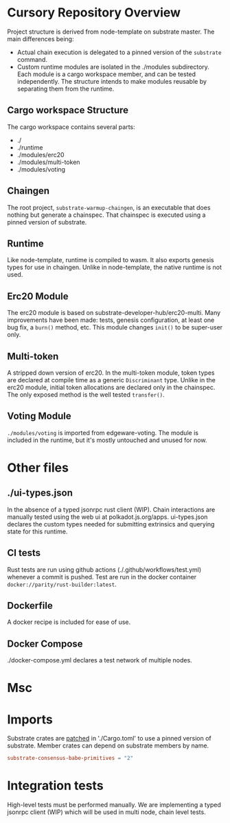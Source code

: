 # Cursory Repository Overview
	
Project structure is derived from node-template on substrate master. The main differences being:

- Actual chain execution is delegated to a pinned version of the `substrate` command.
- Custom runtime modules are isolated in the ./modules subdirectory. Each module is a cargo
  workspace member, and can be tested independently. The structure intends to make modules
  reusable by separating them from the runtime.

## Cargo workspace Structure

The cargo workspace contains several parts:

- ./
- ./runtime
- ./modules/erc20
- ./modules/multi-token
- ./modules/voting

## Chaingen

The root project, `substrate-warmup-chaingen`, is an executable that does nothing but generate
a chainspec. That chainspec is executed using a pinned version of substrate.

## Runtime

Like node-template, runtime is compiled to wasm. It also exports genesis types for use in
chaingen. Unlike in node-template, the native runtime is not used.

## Erc20 Module

The erc20 module is based on substrate-developer-hub/erc20-multi. Many improvements have been made:
tests, genesis configuration, at least one bug fix, a `burn()` method, etc. This module changes
`init()` to be super-user only.

## Multi-token

A stripped down version of erc20. In the multi-token module, token types are declared at compile
time as a generic `Discriminant` type. Unlike in the erc20 module, initial token allocations are
declared only in the chainspec. The only exposed method is the well tested `transfer()`.

## Voting Module

`./modules/voting` is imported from edgeware-voting. The module is included in the runtime, but
it's mostly untouched and unused for now.

# Other files

## ./ui-types.json

In the absence of a typed jsonrpc rust client (WIP). Chain interactions are manually tested using
the web ui at polkadot.js.org/apps. ui-types.json declares the custom types needed for submitting
extrinsics and querying state for this runtime.

## CI tests

Rust tests are run using github actions (./.github/workflows/test.yml) whenever a commit is pushed.
Test are run in the docker container `docker://parity/rust-builder:latest`.

## Dockerfile

A docker recipe is included for ease of use.

## Docker Compose

./docker-compose.yml declares a test network of multiple nodes.

# Msc

# Imports

Substrate crates are [patched](https://doc.rust-lang.org/cargo/reference/manifest.html#the-patch-section)
in './Cargo.toml' to use a pinned version of substrate. Member crates can depend on substrate
members by name.

```toml
substrate-consensus-babe-primitives = "2"
```

# Integration tests

High-level tests must be performed manually. We are implementing a typed jsonrpc client (WIP) which
will be used in multi node, chain level tests.
